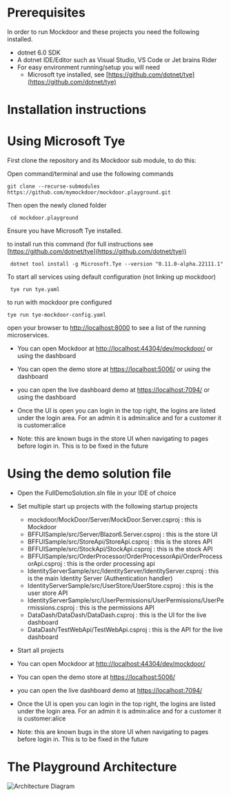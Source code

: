 Prerequisites
=============
In order to run Mockdoor and these projects you need the following installed.

- dotnet 6.0 SDK
- A dotnet IDE/Editor such as Visual Studio, VS Code or Jet brains Rider
- For easy environment running/setup you will need
  - Microsoft tye installed, see [https://github.com/dotnet/tye](https://github.com/dotnet/tye)

Installation instructions
=========================

# Using Microsoft Tye

First clone the repository and its Mockdoor sub module, to do this:

Open command/terminal and use the following commands

```git clone --recurse-submodules https://github.com/mymockdoor/mockdoor.playground.git```

Then open the newly cloned folder

``` cd mockdoor.playground```

Ensure you have Microsoft Tye installed.

to install run this command (for full instructions see [https://github.com/dotnet/tye](https://github.com/dotnet/tye))

```  dotnet tool install -g Microsoft.Tye --version "0.11.0-alpha.22111.1" ```

To start all services using default configuration (not linking up mockdoor)

``` tye run tye.yaml```

to run with mockdoor pre configured

``` tye run tye-mockdoor-config.yaml ```

open your browser to [http://localhost:8000](http://localhost:8000) to see a list of the running microservices.

- You can open Mockdoor at [http://localhost:44304/dev/mockdoor/](http://localhost:44304/dev/mockdoor/) or using the dashboard
- You can open the demo store at [https://localhost:5006/](https://localhost:5006/) or using the dashboard
- you can open the live dashboard demo at [https://localhost:7094/](https://localhost:7094/) or using the dashboard

- Once the UI is open you can login in the top right, the logins are listed under the login area. For an admin it is admin:alice and for a customer it is customer:alice
- Note: this are known bugs in the store UI when navigating to pages before login in. This is to be fixed in the future

# Using the demo solution file

- Open the FullDemoSolution.sln file in your IDE of choice
- Set multiple start up projects with the following startup projects
  
  - mockdoor/MockDoor/Server/MockDoor.Server.csproj : this is Mockdoor
  - BFFUISample/src/Server/Blazor6.Server.csproj : this is the store UI
  - BFFUISample/src/StoreApi/StoreApi.csproj : this is the stores API
  - BFFUISample/src/StockApi/StockApi.csproj : this is the stock API
  - BFFUISample/src/OrderProcessor/OrderProcessorApi/OrderProcessorApi.csproj : this is the order processing api
  - IdentityServerSample/src/IdentityServer/IdentityServer.csproj : this is the main Identity Server (Authentication handler)
  - IdentityServerSample/src/UserStore/UserStore.csproj : this is the user store API
  - IdentityServerSample/src/UserPermissions/UserPermissions/UserPermissions.csproj : this is the permissions API
  - DataDash/DataDash/DataDash.csproj : this is the UI for the live dashboard
  - DataDash/TestWebApi/TestWebApi.csproj : this is the API for the live dashboard
- Start all projects

- You can open Mockdoor at [http://localhost:44304/dev/mockdoor/](http://localhost:44304/dev/mockdoor/) 
- You can open the demo store at [https://localhost:5006/](https://localhost:5006/) 
- you can open the live dashboard demo at [https://localhost:7094/](https://localhost:7094/) 

- Once the UI is open you can login in the top right, the logins are listed under the login area. For an admin it is admin:alice and for a customer it is customer:alice
- Note: this are known bugs in the store UI when navigating to pages before login in. This is to be fixed in the future

# The Playground Architecture
![Architecture Diagram](./Architecture%20diagram.jpg)

